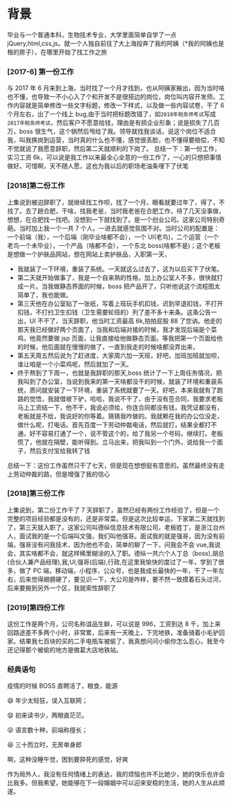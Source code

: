 <!--
 * @Author: sunji 2025506282@qq.com
 * @Date: 2022-09-13 14:28:14
 * @LastEditors: sunji 2025506282@qq.com
 * @LastEditTime: 2022-10-24 11:11:09
 * @FilePath: \front-end\test.md
 * @Description: 这是默认设置,请设置`customMade`, 打开koroFileHeader查看配置 进行设置: https://github.com/OBKoro1/koro1FileHeader/wiki/%E9%85%8D%E7%BD%AE
-->

# 背景

毕业与一个普通本科，生物技术专业，大学里面简单自学了一点 jQuery,html,css,js。就一个人独自前往了大上海投奔了我的阿姨（\*我的阿姨也是租的房子），在哪里开始了找工作之旅

### [2017-6] 第一份工作

与 2017 年 6 月来到上海，当时找了一个月才找到，也从阿姨家搬出，因为当时啥也不懂，也导致一不小心入了个和开发不是很搭边的岗位，岗位叫内容开发师。工作内容就是简单修改一些文字标题，修改一下样式，以及做一些内容试卷，干了 6 个月左右，出了一个线上 bug,由于当时把标题改错了，如`2018年税务师考试`写成`2017年税务师考试`，然后客户不愿意给钱，理由是有损企业形象；说是损失了几百万，boss 很生气，这个锅然后甩给了我。领导就找我谈话，说这个岗位不适合我，叫我换岗到运营，当时真的什么也不懂，感觉很丢脸，也不懂得要赔偿，不知不觉就说了我愿意辞职，然后第二天就顺利的下岗了。
总结一下：第一份工作，实习工资 6k，可以说是我工作以来最全心全意的一份工作了，一心的只想把事情做好。可惜啊，天不随人愿，这也为我以后的职场老油条埋下了伏笔

### [2018]第二份工作

上集说到被迫辞职了，就继续找工作呗，找了一个月，眼看就要过年了，得了，不找了。去了趟合肥，干啥，找我老爸，当时我老爸在合肥工作，待了几天没事做，想想，在合肥找一找吧。没想到一下就找到了。是一个创业公司。这家公司特别奇葩。当时加上我一个一共 7 个人。一进去就感觉氛围不对。当时公司的配置是：一个前端（我），一个后端（刚毕业啥都不会），一个 UI(老鸟)，二个运营（一个老鸟一个未毕业），一个产品（啥都不会），一个东北 boss(啥都不是)；这个老板是想做一个护肤品网站，想在网站上卖护肤品，入职第一天，

- 我就装了一下环境，重装了系统。一天就这么过去了，这为以后买下了伏笔。
- 第二天就开始做事了，我是一个自来熟的性格，加上办公室人不多，很快就打成一片。当我做静态界面的时候，boss 把产品开了，只听他说这个流程图太简单了，我也能做。
- 第三天他在办公室贴了一张纸，写着上班玩手机扣钱，迟到早退扣钱，不打开扣钱，不打扫卫生扣钱（卫生需要轮班的）列了差不多十来条。这条公告一出，UI 不干了，当天辞职，他当时工资最高 6k,拍拍屁股 88 了您讷。他走的那天我已经做好两个页面了，当我和后端对接的时候，我才发现后端是个菜鸡，他竟然要做 jsp 页面，让我直接给他做静态页面。等我把第一个页面给他的时候，他后面就在慢慢的做了，一直到我走的时候啥都没弄出来，
- 第五天周五然后说为了赶进度，大家周六加一天班，好吧，加班加班就加呗，谁让咱是一个小菜鸡呢，然后就加了一天。
- 终于熬到了下周一，也就是我辞职的那天,boss 统计了一下上周任务情况，把我叫到了办公室，当说到我来的第一天啥都没干的时候，就装了环境和重装系统，质问就安装了一下环境，重装了系统就要了一天。好吧，本来我就有了跑路的觉悟，我就借坡下驴，哈哈，我说不干了，由于没有签合同，我要求老板马上工资结一下，他不干，我说必须给，你连合同都没有钱，我凭证都没有，老板就是不给，我说好的你等着。猜猜我咋做的。我就赖在我的办公位没走，做什么呢，打电话。首先百度一下劳动仲裁电话，然后就打，结果全都打不通，好不容易打通了一个，说不管这个的，给了我另一个号码，继续打。老板慌了，他就在隔壁，能听得到。立马出来，把我叫到一个门外，说给我一个面子，然后支付宝给我转了钱

总结一下：这份工作虽然只干了七天，但是现在想想挺有意思的。虽然最终没有走上劳动仲裁的路，但是增强了我的信心

### [2018]第三份工作

上集说到，第二份工作干了 7 天辞职了，虽然已经有两份工作经验了，但是一个完整的项目经验都是没有的，还是非常菜。但是这次比较幸运，下家第二天就找到了，第三天就入职了。这家公司叫德纵信息技术有限公司，老板姓丁，是浙江台州人，面试我的是一个后端叫文强，我们叫他强哥。面试我的就是强哥，因为没有前端，强哥没有问我技术，因为他也不会，简单的聊了一下，问我会不会 vue,我说会，其实啥都不会，就这样稀里糊涂的入了职。德纵一共六个人丁总（boss),胡总(合伙人兼产品经理),我,UI,强哥(后端),行政,在这里我愉快的度过了一年，学到了很多，做了 PC 端，移动端，小程序，公众号，也是我成长最快的一年，干了一年左右，后来觉得翅膀硬了，要见识一下，大公司是咋样，要不然一致摸着石头过河，后来要搬到另外一个区，我就索性辞职了

### [2019]第四份工作

这份工作是两个月，公司名称谊品生鲜，可以说是 996，工资到达 8 千，加上来回路途差不多两个小时，非常累，后来有一天晚上，下完地铁，准备骑着小毛驴回家。结果我七百块的买的二手电瓶车被偷了，我真想问问小偷你怎么忍心，我至今还记得那个被偷的地方是做葛大店地铁站。

### 经典语句

疫情的时候 BOSS 直聘活了，粮食，能源

😄 年少太轻狂，误入互联网；

😧 初来读书少，两眼直茫茫。

😝 语言数十种，前端称擅长；

😆 三十而立时，无房单身郎

啊，这种没睡午觉，困到要猝死的感觉，好爽

作为局外人，我没有任何情绪上的表达，我的烦恼也许不比她少，她的快乐也许会比我多。但我希望，她能够在下一段婚姻中可以迎来安稳的生活，她的人生从此顺遂。
